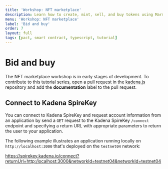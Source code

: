 ```yaml
---
title: 'Workshop: NFT marketplace'
description: Learn how to create, mint, sell, and buy tokens using Marmalade marketplace smart contracts on the Kadena blockchain.
menu: 'Workshop: NFT marketplace'
label: 'Bid and buy'
order: 7
layout: full
tags: [pact, smart contract, typescript, tutorial]
---
```


# Bid and buy

The NFT marketplace workshop is in early stages of development. To contribute to this tutorial series, open a pull request in the [kadena.js](https://github.com/kadena-community/kadena.js) repository and add the **documentation** label to the pull request.

## Connect to Kadena SpireKey

You can connect to Kadena SpireKey and request account information from an application by send a `GET` request to the Kadena SpireKey `/connect` endpoint and specifying a return URL with appropriate parameters to return the user to your application.

The following example illustrates an application running locally on `http://localhost:3000` that's deployed on the `testnet04` network:

https://spirekey.kadena.io/connect?returnUrl=http:/localhost:3000&networkId=testnet04&networkId=testnet04
